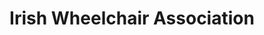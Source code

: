 ---
title: "Irish Wheelchair Association"
url: /enniscorthy/irish-wheelchair-association/
shop: Gebrauchtwaren
---